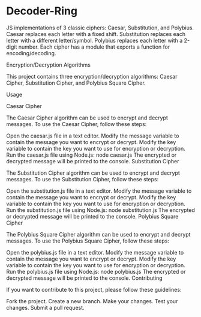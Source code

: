 # Decoder-Ring
JS implementations of 3 classic ciphers: Caesar, Substitution, and Polybius. Caesar replaces each letter with a fixed shift. Substitution replaces each letter with a different letter/symbol. Polybius replaces each letter with a 2-digit number. Each cipher has a module that exports a function for encoding/decoding. 



Encryption/Decryption Algorithms

This project contains three encryption/decryption algorithms: Caesar Cipher, Substitution Cipher, and Polybius Square Cipher.

Usage

Caesar Cipher

The Caesar Cipher algorithm can be used to encrypt and decrypt messages. To use the Caesar Cipher, follow these steps:

Open the caesar.js file in a text editor.
Modify the message variable to contain the message you want to encrypt or decrypt.
Modify the key variable to contain the key you want to use for encryption or decryption.
Run the caesar.js file using Node.js: node caesar.js
The encrypted or decrypted message will be printed to the console.
Substitution Cipher

The Substitution Cipher algorithm can be used to encrypt and decrypt messages. To use the Substitution Cipher, follow these steps:

Open the substitution.js file in a text editor.
Modify the message variable to contain the message you want to encrypt or decrypt.
Modify the key variable to contain the key you want to use for encryption or decryption.
Run the substitution.js file using Node.js: node substitution.js
The encrypted or decrypted message will be printed to the console.
Polybius Square Cipher

The Polybius Square Cipher algorithm can be used to encrypt and decrypt messages. To use the Polybius Square Cipher, follow these steps:

Open the polybius.js file in a text editor.
Modify the message variable to contain the message you want to encrypt or decrypt.
Modify the key variable to contain the key you want to use for encryption or decryption.
Run the polybius.js file using Node.js: node polybius.js
The encrypted or decrypted message will be printed to the console.
Contributing

If you want to contribute to this project, please follow these guidelines:

Fork the project.
Create a new branch.
Make your changes.
Test your changes.
Submit a pull request.
